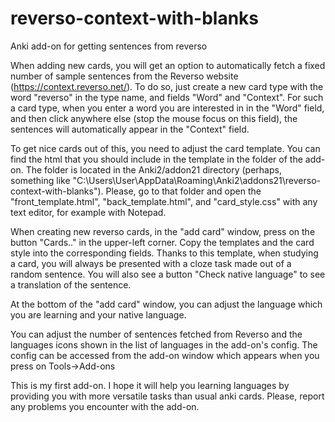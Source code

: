 # reverso-context-with-blanks
 Anki add-on for getting sentences from reverso

When adding new cards, you will get an option to automatically fetch a fixed number of sample sentences from the Reverso website (https://context.reverso.net/). To do so, just create a new card type with the word "reverso" in the type name, and fields "Word" and "Context". For such a card type, when you enter a word you are interested in in the "Word" field, and then click anywhere else (stop the mouse focus on this field), the sentences will automatically appear in the "Context" field.

To get nice cards out of this, you need to adjust the card template. You can find the html that you should include in the template in the folder of the add-on. The folder is located in the Anki2/addon21 directory (perhaps, something like "C:\Users\User\AppData\Roaming\Anki2\addons21\reverso-context-with-blanks"). Please, go to that folder and open the "front_template.html", "back_template.html", and "card_style.css" with any text editor, for example with Notepad.

When creating new reverso cards, in the "add card" window, press on the button "Cards.." in the upper-left corner. Copy the templates and the card style into the corresponding fields. Thanks to this template, when studying a card, you will always be presented with a cloze task made out of a random sentence. You will also see a button "Check native language" to see a translation of the sentence.

At the bottom of the "add card" window, you can adjust the language which you are learning and your native language.

You can adjust the number of sentences fetched from Reverso and the languages icons shown in the list of languages in the add-on's config. The config can be accessed from the add-on window which appears when you press on Tools->Add-ons

This is my first add-on. I hope it will help you learning languages by providing you with more versatile tasks than usual anki cards. Please, report any problems you encounter with the add-on.
